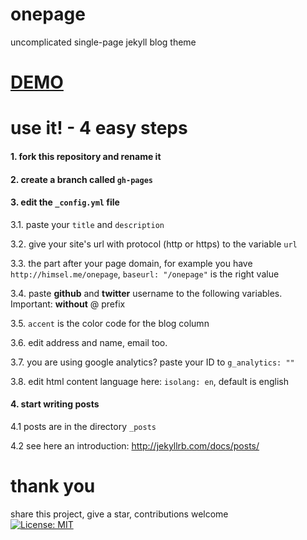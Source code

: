 # onepage
uncomplicated single-page jekyll blog theme

# [DEMO](http://himsel.me)

# use it! - 4 easy steps

#### 1. fork this repository and rename it

#### 2. create a branch called `gh-pages`

#### 3. edit the `_config.yml` file  

3.1. paste your `title` and `description`  

3.2. give your site's url with protocol (http or https) to the variable `url`  

3.3. the part after your page domain, for example you have `http://himsel.me/onepage`, `baseurl: "/onepage"` is the right value

3.4. paste **github** and **twitter** username to the following variables. Important: **without** @ prefix  

3.5. `accent` is the color code for the blog column

3.6. edit address and name, email too.

3.7. you are using google analytics? paste your ID to `g_analytics: ""`

3.8. edit html content language here: `isolang: en`, default is english

#### 4. start writing posts

4.1 posts are in the directory `_posts`  

4.2 see here an introduction: http://jekyllrb.com/docs/posts/  

# thank you
share this project, give a star, contributions welcome  
[![License: MIT](https://img.shields.io/badge/License-MIT-yellow.svg)](https://opensource.org/licenses/MIT)
